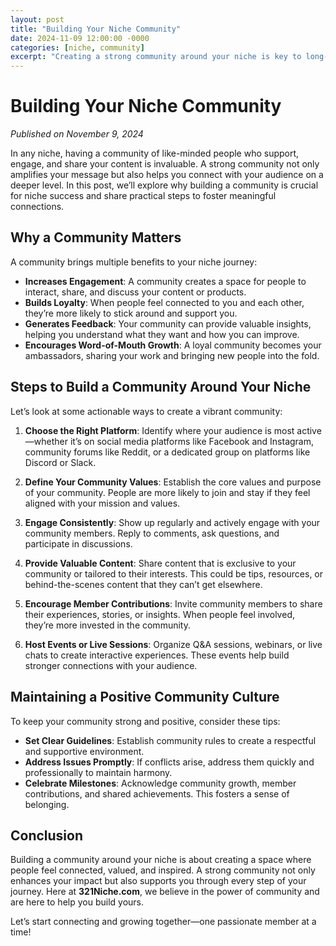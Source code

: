 ```yaml
---
layout: post
title: "Building Your Niche Community"
date: 2024-11-09 12:00:00 -0000
categories: [niche, community]
excerpt: "Creating a strong community around your niche is key to long-term success. Learn how to build a loyal following that supports your journey and helps your brand grow."
---
```


# Building Your Niche Community

*Published on November 9, 2024*

In any niche, having a community of like-minded people who support, engage, and share your content is invaluable. A strong community not only amplifies your message but also helps you connect with your audience on a deeper level. In this post, we’ll explore why building a community is crucial for niche success and share practical steps to foster meaningful connections.

## Why a Community Matters

A community brings multiple benefits to your niche journey:

- **Increases Engagement**: A community creates a space for people to interact, share, and discuss your content or products.
- **Builds Loyalty**: When people feel connected to you and each other, they’re more likely to stick around and support you.
- **Generates Feedback**: Your community can provide valuable insights, helping you understand what they want and how you can improve.
- **Encourages Word-of-Mouth Growth**: A loyal community becomes your ambassadors, sharing your work and bringing new people into the fold.

## Steps to Build a Community Around Your Niche

Let’s look at some actionable ways to create a vibrant community:

1. **Choose the Right Platform**: Identify where your audience is most active—whether it’s on social media platforms like Facebook and Instagram, community forums like Reddit, or a dedicated group on platforms like Discord or Slack.

2. **Define Your Community Values**: Establish the core values and purpose of your community. People are more likely to join and stay if they feel aligned with your mission and values.

3. **Engage Consistently**: Show up regularly and actively engage with your community members. Reply to comments, ask questions, and participate in discussions.

4. **Provide Valuable Content**: Share content that is exclusive to your community or tailored to their interests. This could be tips, resources, or behind-the-scenes content that they can’t get elsewhere.

5. **Encourage Member Contributions**: Invite community members to share their experiences, stories, or insights. When people feel involved, they’re more invested in the community.

6. **Host Events or Live Sessions**: Organize Q&A sessions, webinars, or live chats to create interactive experiences. These events help build stronger connections with your audience.

## Maintaining a Positive Community Culture

To keep your community strong and positive, consider these tips:

- **Set Clear Guidelines**: Establish community rules to create a respectful and supportive environment.
- **Address Issues Promptly**: If conflicts arise, address them quickly and professionally to maintain harmony.
- **Celebrate Milestones**: Acknowledge community growth, member contributions, and shared achievements. This fosters a sense of belonging.

## Conclusion

Building a community around your niche is about creating a space where people feel connected, valued, and inspired. A strong community not only enhances your impact but also supports you through every step of your journey. Here at **321Niche.com**, we believe in the power of community and are here to help you build yours.

Let’s start connecting and growing together—one passionate member at a time!
